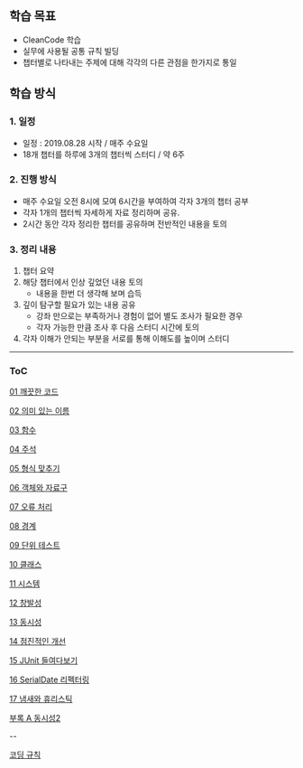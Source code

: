 
## 학습 목표

- CleanCode 학습
- 실무에 사용될 공통 규칙 빌딩
- 챕터별로 나타내는 주제에 대해 각각의 다른 관점을 한가지로 통일

## 학습 방식

### 1. 일정

- 일정 : 2019.08.28 시작 / 매주 수요일
- 18개 챕터를 하루에 3개의 챕터씩 스터디 / 약 6주

### 2. 진행 방식

- 매주 수요일 오전 8시에 모여 6시간을 부여하여 각자 3개의 챕터 공부
- 각자 1개의 챕터씩 자세하게 자료 정리하며 공유.
- 2시간 동안 각자 정리한 챕터를 공유하며 전반적인 내용을 토의

### 3. 정리 내용

1. 챕터 요약
2. 해당 챕터에서 인상 깊었던 내용 토의
    - 내용을 한번 더 생각해 보며 습득
3. 깊이 탐구할 필요가 있는 내용 공유
    - 강좌 만으로는 부족하거나 경험이 없어 별도 조사가 필요한 경우
    - 각자 가능한 만큼 조사 후 다음 스터디 시간에 토의
4. 각자 이해가 안되는 부분을 서로를 통해 이해도를 높이며 스터디

---

### ToC

[01 깨끗한 코드](https://github.com/bucketplace/cleancode_study/blob/master/2019-08-28%20Chapter01.md#01-%EA%B9%A8%EB%81%97%ED%95%9C-%EC%BD%94%EB%93%9C)

[02 의미 있는 이름](https://github.com/bucketplace/cleancode_study/blob/master/2019-08-28%20Chapter02.md#02-%EC%9D%98%EB%AF%B8%EC%9E%88%EB%8A%94-%EC%9D%B4%EB%A6%84)

[03 함수](https://github.com/bucketplace/cleancode_study/blob/master/2019-08-28%20Chapter03.md#03-%ED%95%A8%EC%88%98)

[04 주석](https://github.com/bucketplace/cleancode_study/blob/master/2019-09-04%20Chapter04.md#4%EC%9E%A5-%EC%A3%BC%EC%84%9D)

[05 형식 맞추기](https://github.com/bucketplace/cleancode_study/blob/master/2019-09-04%20Chapter05.md#05-%ED%98%95%EC%8B%9D-%EB%A7%9E%EC%B6%94%EA%B8%B0)

[06 객체와 자료구](https://github.com/bucketplace/cleancode_study/blob/master/2019-09-04%20Chapter06.md#6%EC%9E%A5-%EA%B0%9D%EC%B2%B4%EC%99%80-%EC%9E%90%EB%A3%8C-%EA%B5%AC%EC%A1%B0)

[07 오류 처리](https://github.com/bucketplace/cleancode_study/blob/master/2019-09-11%20Chapter07.md#07-%EC%98%A4%EB%A5%98%EC%B2%98%EB%A6%AC)

[08 경계](https://github.com/bucketplace/cleancode_study/blob/master/2019-09-11%20Chapter08.md#08-%EA%B2%BD%EA%B3%84)

[09 단위 테스트](https://github.com/bucketplace/cleancode_study/blob/master/2019-09-11%20Chapter09.md#09-%EB%8B%A8%EC%9C%84-%ED%85%8C%EC%8A%A4%ED%8A%B8)

[10 클래스](https://github.com/bucketplace/cleancode_study/blob/master/2019-09-18%20Chapter10.md#10%EC%9E%A5-%ED%81%B4%EB%9E%98%EC%8A%A4)

[11 시스템](https://github.com/bucketplace/cleancode_study/blob/master/2019-09-18%20Chapter11.md#11-%EC%8B%9C%EC%8A%A4%ED%85%9C)

[12 창발성](https://github.com/bucketplace/cleancode_study/blob/master/2019-09-18%20Chapter12.md#12-%EC%B0%BD%EB%B0%9C%EC%84%B1)

[13 동시성](https://github.com/bucketplace/cleancode_study/blob/master/2019-09-25%20Chapter13.md#13%EC%9E%A5-%EB%8F%99%EC%8B%9C%EC%84%B1)

[14 점진적인 개선](https://github.com/bucketplace/cleancode_study/blob/master/2019-09-25%20Chapter14.md#14-%EC%A0%90%EC%A7%84%EC%A0%81%EC%9D%B8-%EA%B0%9C%EC%84%A0)

[15 JUnit 들여다보기](https://github.com/bucketplace/cleancode_study/blob/master/2019-09-25%20Chapter15.md#15-junit-%EB%93%A4%EC%97%AC%EB%8B%A4%EB%B3%B4%EA%B8%B0)

[16 SerialDate 리펙터링](https://github.com/bucketplace/cleancode_study/blob/master/2019-10-17%20Chapter16.md#16%EC%9E%A5-serialdate-%EB%A6%AC%ED%8E%99%ED%84%B0%EB%A7%81)

[17 냄새와 휴리스틱](https://github.com/bucketplace/cleancode_study/blob/master/2019-10-17%20Chapter17.md#17-%EB%83%84%EC%83%88%EC%99%80-%ED%9C%B4%EB%A6%AC%EC%8A%A4%ED%8B%B1)

[부록 A 동시성2](https://github.com/bucketplace/cleancode_study/blob/master/2019-10-17%20%EB%B6%80%EB%A1%9DA%20%EB%8F%99%EC%8B%9C%EC%84%B1II.md#%EC%84%9C%EB%B2%84%EB%A5%BC-%ED%9A%A8%EC%9C%A8%EC%A0%81%EB%A9%80%ED%8B%B0%EC%8A%A4%EB%A0%88%EB%93%9C%EC%9C%BC%EB%A1%9C-%EC%82%AC%EC%9A%A9%ED%95%98%EA%B8%B0-%EC%9C%84%ED%95%9C-%EB%B0%A9%EB%B2%95)

--

[코딩 규칙](https://github.com/bucketplace/cleancode_study/blob/master/2019-10-23%20Coding%20Conversations.md#%EC%BD%94%EB%94%A9-%EA%B7%9C%EC%B9%99)
